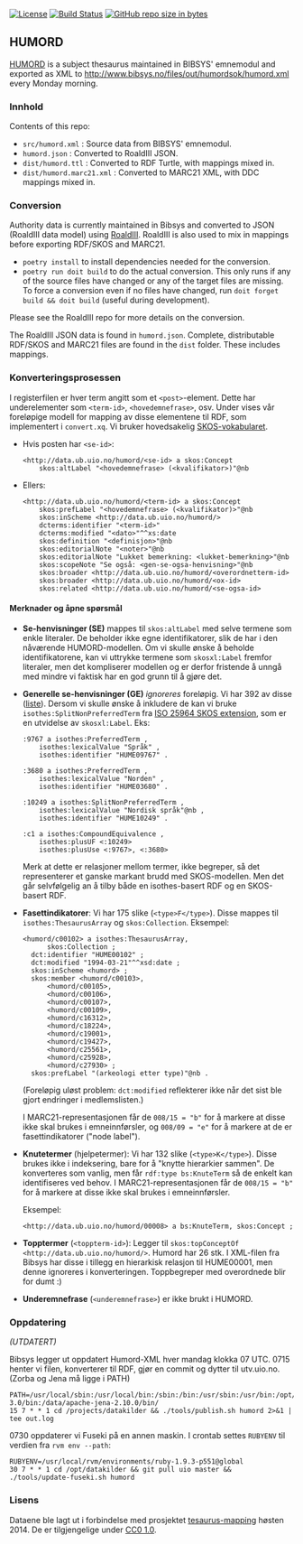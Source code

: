 [![License](https://img.shields.io/github/license/scriptotek/humord.svg)](https://creativecommons.org/publicdomain/zero/1.0/)
[![Build Status](https://travis-ci.org/scriptotek/humord.svg?branch=master)](https://travis-ci.org/scriptotek/humord)
[![GitHub repo size in bytes](https://img.shields.io/github/repo-size/scriptotek/humord.svg)]()

## HUMORD

[HUMORD](http://www.bibsys.no/files/out/humord/) is a subject thesaurus
maintained in BIBSYS' emnemodul and exported as XML to
<http://www.bibsys.no/files/out/humordsok/humord.xml> every Monday morning.

### Innhold

Contents of this repo:

* `src/humord.xml` : Source data from BIBSYS' emnemodul.
* `humord.json` : Converted to RoaldIII JSON.
* `dist/humord.ttl` : Converted to RDF Turtle, with mappings mixed in.
* `dist/humord.marc21.xml` : Converted to MARC21 XML, with DDC mappings mixed in.

### Conversion

Authority data is currently maintained in Bibsys and converted to
JSON (RoaldIII data model) using [RoaldIII](https://github.com/realfagstermer/roald).
RoaldIII is also used to mix in mappings before exporting
RDF/SKOS and MARC21.

* `poetry install` to install dependencies needed for the conversion.
* `poetry run doit build` to do the actual conversion. This only runs if any of the source files
have changed or any of the target files are missing. To force a conversion even if no
files have changed, run `doit forget build && doit build` (useful during development).

Please see the RoaldIII repo for more details on the conversion.

The RoaldIII JSON data is found in `humord.json`.
Complete, distributable RDF/SKOS and MARC21 files are found in the
`dist` folder. These includes mappings.

### Konverteringsprosessen

I registerfilen er hver term angitt som et `<post>`-element. Dette har
underelementer som `<term-id>`, `<hovedemnefrase>`, osv. Under vises
vår foreløpige modell for mapping av disse elementene til RDF, som
implementert i `convert.xq`. Vi bruker hovedsakelig
[SKOS-vokabularet](http://www.w3.org/2004/02/skos/core.html).


- Hvis posten har `<se-id>`:
  ```turtle
  <http://data.ub.uio.no/humord/<se-id> a skos:Concept
      skos:altLabel "<hovedemnefrase> (<kvalifikator>)"@nb
  ```

- Ellers:
  ```turtle
  <http://data.ub.uio.no/humord/<term-id> a skos:Concept
      skos:prefLabel "<hovedemnefrase> (<kvalifikator)>"@nb
      skos:inScheme <http://data.ub.uio.no/humord/>
      dcterms:identifier "<term-id>"
      dcterms:modified "<dato>"^^xs:date
      skos:definition "<definisjon>"@nb
      skos:editorialNote "<noter>"@nb
      skos:editorialNote "Lukket bemerkning: <lukket-bemerkning>"@nb
      skos:scopeNote "Se også: <gen-se-ogsa-henvisning>"@nb
      skos:broader <http://data.ub.uio.no/humord/<overordnetterm-id>
      skos:broader <http://data.ub.uio.no/humord/<ox-id>
      skos:related <http://data.ub.uio.no/humord/<se-ogsa-id>
  ```



#### Merknader og åpne spørsmål

* **Se-henvisninger (SE)** mappes til `skos:altLabel` med selve termene som enkle
  literaler. De beholder ikke egne identifikatorer, slik de har i den nåværende
  HUMORD-modellen. Om vi skulle ønske å beholde identifikatorene, kan vi
  uttrykke termene som `skosxl:Label` fremfor literaler, men det kompliserer
  modellen og er derfor fristende å unngå med mindre vi faktisk har en god
  grunn til å gjøre det.

* **Generelle se-henvisninger (GE)** *ignoreres* foreløpig. Vi har 392 av disse
  ([liste](https://gist.github.com/danmichaelo/bb9c23fe266da8850d90)).
  Dersom vi skulle ønske å inkludere de kan vi bruke
  `isothes:SplitNonPreferredTerm` fra [ISO 25964 SKOS extension](http://lov.okfn.org/dataset/lov/details/vocabulary_iso-thes.html),
  som er en utvidelse av `skosxl:Label`. Eks:

  ```turtle
  :9767 a isothes:PreferredTerm ,
      isothes:lexicalValue "Språk" ,
      isothes:identifier "HUME09767" .

  :3680 a isothes:PreferredTerm ,
      isothes:lexicalValue "Norden" ,
      isothes:identifier "HUME03680" .

  :10249 a isothes:SplitNonPreferredTerm ,
      isothes:lexicalValue "Nordisk språk"@nb ,
      isothes:identifier "HUME10249" .

  :c1 a isothes:CompoundEquivalence ,
      isothes:plusUF <:10249>
      isothes:plusUse <:9767>, <:3680>
  ```
  Merk at dette er relasjoner mellom termer, ikke begreper, så det representerer
  et ganske markant brudd med SKOS-modellen. Men det går selvfølgelig an å tilby
  både en isothes-basert RDF og en SKOS-basert RDF.

* **Fasettindikatorer**: Vi har 175 slike (`<type>F</type>`). Disse mappes til `isothes:ThesaurusArray` og `skos:Collection`.
  Eksempel:

  ```turtle
  <humord/c00102> a isothes:ThesaurusArray,
        skos:Collection ;
    dct:identifier "HUME00102" ;
    dct:modified "1994-03-21"^^xsd:date ;
    skos:inScheme <humord> ;
    skos:member <humord/c00103>,
        <humord/c00105>,
        <humord/c00106>,
        <humord/c00107>,
        <humord/c00109>,
        <humord/c16312>,
        <humord/c18224>,
        <humord/c19001>,
        <humord/c19427>,
        <humord/c25561>,
        <humord/c25928>,
        <humord/c27930> ;
    skos:prefLabel "(arkeologi etter type)"@nb .
  ```
  (Foreløpig uløst problem: `dct:modified` reflekterer ikke når det sist ble gjort endringer i medlemslisten.)

  I MARC21-representasjonen får de `008/15 = "b"` for å markere at disse ikke skal brukes i emneinnførsler,
  og `008/09 = "e"` for å markere at de er fasettindikatorer ("node label").

* **Knutetermer** (hjelpetermer): Vi har 132 slike (`<type>K</type>`). Disse brukes ikke i indeksering, bare for å "knytte hierarkier sammen".
  De konverteres som vanlig, men får `rdf:type bs:KnuteTerm` så de enkelt kan identifiseres ved behov.
  I MARC21-representasjonen får de `008/15 = "b"` for å markere at disse ikke skal brukes i emneinnførsler.

  Eksempel:
  ```turtle
  <http://data.ub.uio.no/humord/00008> a bs:KnuteTerm, skos:Concept ;
  ```

* **Topptermer** (`<toppterm-id>`): Legger til `skos:topConceptOf <http://data.ub.uio.no/humord/>`.
 Humord har 26 stk. I XML-filen fra Bibsys har disse i tillegg en hierarkisk relasjon til HUME00001, men denne ignoreres i konverteringen. Toppbegreper med overordnede blir for dumt :)

* **Underemnefrase** (`<underemnefrase>`) er ikke brukt i HUMORD.

### Oppdatering

*(UTDATERT)*

Bibsys legger ut oppdatert Humord-XML hver mandag klokka 07 UTC.
0715 henter vi filen, konverterer til RDF, gjør en commit og dytter til utv.uio.no.
(Zorba og Jena må ligge i PATH)

    PATH=/usr/local/sbin:/usr/local/bin:/sbin:/bin:/usr/sbin:/usr/bin:/opt/zorba-3.0/bin:/data/apache-jena-2.10.0/bin/
    15 7 * * 1 cd /projects/datakilder && ./tools/publish.sh humord 2>&1 | tee out.log

0730 oppdaterer vi Fuseki på en annen maskin. I crontab settes `RUBYENV` til verdien
fra `rvm env --path`:

    RUBYENV=/usr/local/rvm/environments/ruby-1.9.3-p551@global
    30 7 * * 1 cd /opt/datakilder && git pull uio master && ./tools/update-fuseki.sh humord

### Lisens

Dataene ble lagt ut i forbindelse med prosjektet
[tesaurus-mapping](http://www.ub.uio.no/om/prosjekter/tesaurus/)
høsten 2014.
De er tilgjengelige under [CC0 1.0](//creativecommons.org/publicdomain/zero/1.0/deed.no).
